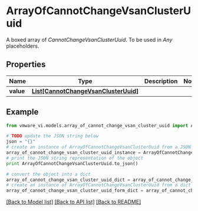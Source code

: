 # ArrayOfCannotChangeVsanClusterUuid

A boxed array of *CannotChangeVsanClusterUuid*. To be used in *Any* placeholders. 

## Properties
Name | Type | Description | Notes
------------ | ------------- | ------------- | -------------
**value** | [**List[CannotChangeVsanClusterUuid]**](CannotChangeVsanClusterUuid.md) |  | 

## Example

```python
from vmware_vi.models.array_of_cannot_change_vsan_cluster_uuid import ArrayOfCannotChangeVsanClusterUuid

# TODO update the JSON string below
json = "{}"
# create an instance of ArrayOfCannotChangeVsanClusterUuid from a JSON string
array_of_cannot_change_vsan_cluster_uuid_instance = ArrayOfCannotChangeVsanClusterUuid.from_json(json)
# print the JSON string representation of the object
print ArrayOfCannotChangeVsanClusterUuid.to_json()

# convert the object into a dict
array_of_cannot_change_vsan_cluster_uuid_dict = array_of_cannot_change_vsan_cluster_uuid_instance.to_dict()
# create an instance of ArrayOfCannotChangeVsanClusterUuid from a dict
array_of_cannot_change_vsan_cluster_uuid_form_dict = array_of_cannot_change_vsan_cluster_uuid.from_dict(array_of_cannot_change_vsan_cluster_uuid_dict)
```
[[Back to Model list]](../README.md#documentation-for-models) [[Back to API list]](../README.md#documentation-for-api-endpoints) [[Back to README]](../README.md)


